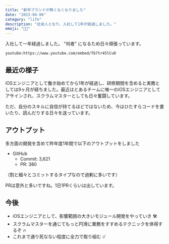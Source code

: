 ```yaml
---
title: "新卒ブランドが無くなくなりました"
date: "2023-04-06"
category: "life"
description: "社会人となり、入社して1年が経過しました。"
emoji: "👨‍💻"
---
```


入社して一年経過しました。 "何者" になるため日々頑張っています。

`youtube:https://www.youtube.com/embed/Tb7tr45lCu0`

## 最近の様子

iOSエンジニアとして働き始めてから1年が経過し、研修期間を含めると実務としては9ヶ月が経ちました。最近はとあるチームに唯一のiOSエンジニアとしてアサインされ、スクラムマスターとしても日々奮闘しています。

ただ、自分のスキルに自信が持てるほどではないため、今はひたすらコードを書いたり、読んだりする日々を送っています。

## アウトプット

多方面の開発を含めて昨年度1年間で以下のアウトプットをしました

- GitHub
  - Commit: 3,621
  - PR: 380

（割と細々とコミットするタイプなので過剰に多いです）

PRは意外と多いですね。1日1PRくらいは出しています。

## 今後

- iOSエンジニアとして、影響範囲の大きいモジュール開発をやっていき 🛠️
- スクラムマスターを通じてもっと円滑に業務をすすめるテクニックを体得するぞ 🔥
- これまで通り死なない程度に全力で取り組む ☄️
